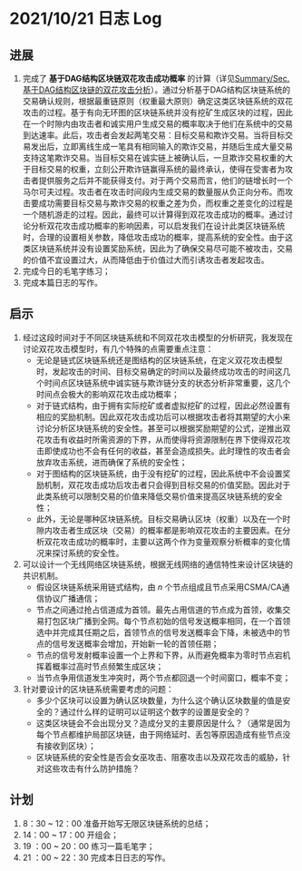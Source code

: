 # 2021/10/21 日志 Log

## 进展

1. 完成了 **基于DAG结构区块链双花攻击成功概率** 的计算（详见[Summary/Sec. 基于DAG结构区块链的双花攻击分析](./Blockchain/../../Double_Spending_Attacks/Summary.md)）。通过分析基于DAG结构区块链系统的交易确认规则，根据最重链原则（权重最大原则）确定这类区块链系统的双花攻击的过程。基于有向无环图的区块链系统并没有挖矿生成区块的过程，因此在一个时隙内由攻击者和诚实用户生成交易的概率取决于他们在系统中的交易到达速率。此后，攻击者会发起两笔交易：目标交易和欺诈交易。当将目标交易发出后，立即离线生成一笔具有相同输入的欺诈交易，并随后生成大量交易支持这笔欺诈交易。当目标交易在诚实链上被确认后，一旦欺诈交易权重的大于目标交易的权重，立刻公开欺诈链赢得系统的最终承认，使得在受害者为攻击者提供服务之后并不能获得支付。对于两个交易而言，他们的链增长时一个马尔可夫过程。攻击者在攻击时间段内生成交易的数量服从负正向分布。而攻击要成功需要目标交易与欺诈交易的权重之差为负，而权重之差变化的过程是一个随机游走的过程。因此，最终可以计算得到双花攻击成功的概率。通过讨论分析双花攻击成功概率的影响因素，可以启发我们在设计此类区块链系统时，合理的设置相关参数，降低攻击成功的概率，提高系统的安全性。由于这类区块链系统并没有设置奖励系统，因此为了确保交易尽可能不被攻击，交易的价值不宜设置过大，从而降低由于价值过大而引诱攻击者发起攻击。
2. 完成今日的毛笔字练习；
3. 完成本篇日志的写作。

## 启示

1. 经过这段时间对于不同区块链系统和不同双花攻击模型的分析研究，我发现在讨论双花攻击模型时，有几个特殊的点需要重点注意：
   * 无论是链式区块链系统还是图结构的区块链系统，在定义双花攻击模型时，发起攻击的时间、目标交易确定的时间以及最终成功攻击的时间这几个时间点区块链系统中诚实链与欺诈链分支的状态分析非常重要，这几个时间点会极大的影响双花攻击成功概率；
   * 对于链式结构，由于拥有实际挖矿或者虚拟挖矿的过程，因此必然设置有相应的奖励机制。因此双花攻击成功后可以根据攻击者将其期望的大小来讨论分析区块链系统的安全性。甚至可以根据奖励期望的公式，逆推出双花攻击有收益时所需资源的下界，从而使得将资源限制在界下使得双花攻击即使成功也不会有任何的收益，甚至会造成损失。此时理性的攻击者会放弃攻击系统，进而确保了系统的安全性；
   * 对于图结构的区块链系统，由于没有挖矿的过程，因此系统中不会设置奖励机制，双花攻击成功后攻击者只会得到目标交易的价值奖励。因此对于此类系统可以限制交易的价值来降低交易价值来提高区块链系统的安全性；
   * 此外，无论是哪种区块链系统。目标交易确认区块（权重）以及在一个时隙内攻击者生成区块（交易）的概率都是影响双花攻击的主要因素。在分析双花攻击成功的概率时，主要以这两个作为变量观察分析概率的变化情况来探讨系统的安全性。
2. 可以设计一个无线网络区块链系统，根据无线网络的通信特性来设计区块链的共识机制。
   * 假设区块链系统采用链式结构，由 $n$ 个节点组成且节点采用CSMA/CA通信协议广播通信；
   * 节点之间通过抢占信道成为首领。最先占用信道的节点成为首领，收集交易打包区块广播到全网。每个节点初始的信号发送概率相同，在一个首领选中并完成其任期之后，首领节点的信号发送概率会下降，未被选中的节点的信号发送概率会增加，开始新一轮的首领任期；
   * 节点的信号发射概率设置一个上界和下界，从而避免概率为零时节点宕机挥着概率过高时节点频繁生成区块；
   * 当节点争用信道发生冲突时，两个节点都回退一个时间窗口，概率不变；
3. 针对要设计的区块链系统需要考虑的问题：
   * 多少个区块可以设置为确认区块数量，为什么这个确认区块数量的值是安全的？通过什么样的证明可以证明这个数字的设置是安全的？
   * 这类区块链会不会出现分叉？造成分叉的主要原因是什么？（通常是因为每个节点都维护局部区块链，由于网络延时、丢包等原因造成有些节点没有接收到区块）；
   * 区块链系统的安全性是否会女巫攻击、阻塞攻击以及双花攻击的威胁，针对这些攻击有什么防护措施？

## 计划

1. 8：30 ~ 12：00 准备开始写无限区块链系统的总结；
2. 14：00 ~ 17：00 开组会；
3. 19 ：00 ~ 20：00 练习一篇毛笔字；
4. 21 ：00 ~ 22：30 完成本日日志的写作。